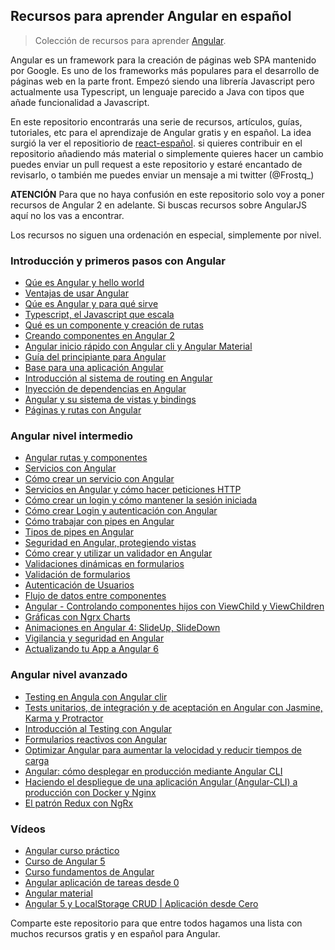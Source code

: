 ## Recursos para aprender Angular en español

> Colección de recursos para aprender [Angular](https://angular.io/). 

Angular es un framework para la creación de páginas web SPA mantenido por Google. Es uno de los frameworks más populares para el desarrollo de páginas web
en la parte front. Empezó siendo una librería Javascript pero actualmente usa Typescript, un lenguaje parecido a Java con tipos que añade funcionalidad a Javascript.

En este repositorio encontrarás una serie de recursos, artículos, guías, tutoriales, etc para el aprendizaje de Angular gratis y en español. La idea surgió 
la ver el repositiorio de [react-español](https://github.com/jlobos/react-espanol). si quieres contribuir en el repositorio añadiendo más material o simplemente
quieres hacer un cambio puedes enviar un pull request a este repositorio y estaré encantado de revisarlo, o también me puedes enviar un mensaje a mi twitter (@Frostq_)

**ATENCIÓN** Para que no haya confusión en este repositorio solo voy a poner recursos de Angular 2 en adelante. Si buscas recursos sobre AngularJS aquí no los vas a encontrar.

Los recursos no siguen una ordenación en especial, simplemente por nivel.

### Introducción y primeros pasos con Angular

- [Qúe es Angular y hello world](https://frostqui.github.io/introduccion-instalacion-angular)
- [Ventajas de usar Angular](https://www.campusmvp.es/recursos/post/las-5-principales-ventajas-de-usar-angular-para-crear-aplicaciones-web.aspx)
- [Qúe es Angular y para qué sirve](https://victorroblesweb.es/2017/08/05/que-es-angular-y-para-que-sirve/)
- [Typescript, el Javascript que escala](https://softwarecrafters.io/typescript/typescript-javascript-introduccion/)
- [Qué es un componente y creación de rutas](https://frostqui.github.io/angular-componentes-routing)
- [Creando componentes en Angular 2](https://unprogramador.com/angular-4-componentes/)
- [Angular inicio rápido con Angular cli y Angular Material](https://medium.com/williambastidasblog/angular-5-inicio-r%C3%A1pido-con-angular-cli-y-angular-material-e52e4ab0df3a) 
- [Guía del principiante para Angular](https://code.tutsplus.com/es/tutorials/beginners-guide-to-angular-4-components--cms-29674)
- [Base para una aplicación Angular](https://academia-binaria.com/base-aplicacion-angular/)
- [Introducción al sistema de routing en Angular](https://desarrolloweb.com/articulos/introduccion-sistema-routing-angular.html)
- [Inyección de dependencias en Angular](https://www.uno-de-piera.com/inyeccion-de-dependencias-en-angular-2/)
- [Angular y su sistema de vistas y bindings](https://frostqui.github.io/angular-vistas-bindings)
- [Páginas y rutas con Angular](https://academia-binaria.com/paginas-y-rutas-angular-spa/)

### Angular nivel intermedio
- [Angular rutas y componentes](https://carlosazaustre.es/angular-2-rutas-y-componentes/)
- [Servicios con Angular](https://desarrolloweb.com/articulos/servicios-angular.html)
- [Cómo crear un servicio con Angular](https://blog.ng-classroom.com/blog/angular/Angular-Crear-Servicio/)
- [Servicios en Angular y cómo hacer peticiones HTTP](https://frostqui.github.io/angular-servicios-llamadas-http)
- [Cómo crear un login y cómo mantener la sesión iniciada](https://frostqui.github.io/angular-login-sesion)
- [Cómo crear Login y autenticación con Angular](https://justdigital.agency/login-y-autenticacion-con-angular/)
- [Cómo trabajar con pipes en Angular](https://blog.ng-classroom.com/blog/angular/trabajando-con-pipes/)
- [Tipos de pipes en Angular](https://medium.com/@KevinBueno_/tipos-de-pipes-en-angular-d736079491b1)
- [Seguridad en Angular, protegiendo vistas](https://frostqui.github.io/angular-seguridad)
- [Cómo crear y utilizar un validador en Angular](https://pablolazaro.github.io/2016/11/09/como-crear-y-utilizar-un-validador-en-angular-2/)
- [Validaciones dinámicas en formularios](https://blog.ng-classroom.com/blog/ionic2/validations/)
- [Validación de formularios](https://code.i-harness.com/es/docs/angular/guide/form-validation)
- [Autenticación de Usuarios](https://blog.ng-classroom.com/blog/angular/clase-3-feed/)
- [Flujo de datos entre componentes](https://academia-binaria.com/flujo-de-datos-entre-componentes-angular/)
- [Angular - Controlando componentes hijos con ViewChild y ViewChildren
](https://pablolazaro.github.io/2016/10/13/Angular-2-Controlando-componentes-hijos-con-ViewChild-y-ViewChildren/)
- [Gráficas con Ngrx Charts](https://blog.ng-classroom.com/blog/ionic2/ngrx-charts-bars/)
- [Animaciones en Angular 4: SlideUp, SlideDown](https://www.uno-de-piera.com/animaciones-angular-4-slideup-slidedown/)
- [Vigilancia y seguridad en Angular](https://academia-binaria.com/vigilancia-y-seguridad-en-Angular/)
- [Actualizando tu App a Angular 6](https://blog.ng-classroom.com/blog/angular/Angular-upgrade/)

### Angular nivel avanzado
- [Testing en Angula con Angular clir](https://nnodes.com/blog/2017/testing-en-angular2-utilizando-angular-cli)
- [Tests unitarios, de integración y de aceptación en Angular con Jasmine, Karma y Protractor](https://www.adictosaltrabajo.com/2017/06/13/tests-unitarios-de-integracion-y-de-aceptacion-en-angular-con-jasmine-karma-y-protractor/)
- [Introducción al Testing con Angular](https://medium.com/@jorgeucano/introducci%C3%B3n-al-testing-en-angular-da415ef8c47)
- [Formularios reactivos con Angular](https://academia-binaria.com/formularios-reactivos-con-Angular/)
- [Optimizar Angular para aumentar la velocidad y reducir tiempos de carga](https://frostqui.github.io/optimizar-angular)
- [Angular: cómo desplegar en producción mediante Angular CLI ](https://medium.com/@yonem9/angular-c%C3%B3mo-desplegar-en-producci%C3%B3n-mediante-angular-cli-y-repaso-de-los-conceptos-b%C3%A1sicos-ef3133696512)
- [Haciendo el despliegue de una aplicación Angular (Angular-CLI) a producción con Docker y Nginx](https://medium.com/@asfo/haciendo-el-despliegue-de-una-aplicaci%C3%B3n-angular-angular-cli-a-producci%C3%B3n-con-docker-y-nginx-e1c43d174f2d)
- [El patrón Redux con NgRx](https://academia-binaria.com/el-patron-redux-con-ngrx-en-angular/)

### Vídeos

- [Angular curso práctico](https://www.youtube.com/watch?v=AR1tLGQ7COs)
- [Curso de Angular 5](https://www.youtube.com/watch?v=DzXlZPsOiOk&list=PLBdkl5-ytBTxd-00futJ72_vvTESUry8M)
- [Curso fundamentos de Angular](https://www.youtube.com/watch?v=mog8EKQX5HI&list=PLPl81lqbj-4JaLibWSbTVrYTyHDadppKq)
- [Angular aplicación de tareas desde 0](https://www.youtube.com/watch?v=6wVolJfXn1c)
- [Angular material](https://www.youtube.com/watch?v=6wVolJfXn1c)
- [Angular 5 y LocalStorage CRUD | Aplicación desde Cero](https://www.youtube.com/watch?v=rB4uT0P6UF8)

Comparte este repositorio para que entre todos hagamos una lista con muchos recursos gratis y en español para Angular.
